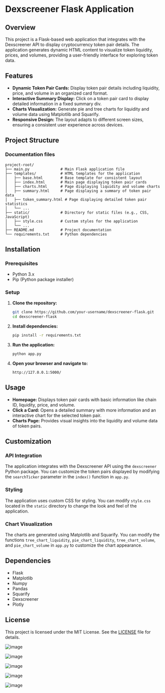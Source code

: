 # Dexscreener Flask Application

## Overview

This project is a Flask-based web application that integrates with the Dexscreener API to display cryptocurrency token pair details. The application generates dynamic HTML content to visualize token liquidity, prices, and volumes, providing a user-friendly interface for exploring token data.

## Features

- **Dynamic Token Pair Cards:** Display token pair details including liquidity, price, and volume in an organized card format.
- **Interactive Summary Display:** Click on a token pair card to display detailed information in a fixed summary div.
- **Charts Visualization:** Generate pie and tree charts for liquidity and volume data using Matplotlib and Squarify.
- **Responsive Design:** The layout adapts to different screen sizes, ensuring a consistent user experience across devices.

## Project Structure


<!-- project-root/
├── main.py              # Main Flask application file
├── templates/           # HTML templates for the application
│   ├── base.html        # Base template for consistent layout
│   ├── index.html       # Main page displaying token pair cards
│   ├── charts.html      # Page displaying liquidity and volume charts
│   ├── summary.html     # Page displaying a summary of token pair data
│   ├── token_summary.html # Page displaying detailed token pair statistics
│   └── ...
├── static/              # Directory for static files (e.g., CSS, JavaScript)
│   ├── style.css        # Custom styles for the application
│   └── ...
├── README.md            # Project documentation
└── requirements.txt     # Python dependencies -->

### Documentation files
    project-root/
    ├── main.py              # Main Flask application file
    ├── templates/           # HTML templates for the application
    │   ├── base.html        # Base template for consistent layout
    │   ├── index.html       # Main page displaying token pair cards
    │   ├── charts.html      # Page displaying liquidity and volume charts
    │   ├── summary.html     # Page displaying a summary of token pair data
    │   ├── token_summary.html # Page displaying detailed token pair statistics
    │   └── ...
    ├── static/              # Directory for static files (e.g., CSS, JavaScript)
    │   ├── style.css        # Custom styles for the application
    │   └── ...
    ├── README.md            # Project documentation
    └── requirements.txt     # Python dependencies


## Installation

### Prerequisites

- Python 3.x
- Pip (Python package installer)

### Setup

1. **Clone the repository:**

    ```bash
    git clone https://github.com/your-username/dexscreener-flask.git
    cd dexscreener-flask
    ```

2. **Install dependencies:**

    ```bash
    pip install -r requirements.txt
    ```

3. **Run the application:**

    ```bash
    python app.py
    ```

4. **Open your browser and navigate to:**

    ```
    http://127.0.0.1:5000/
    ```

## Usage

- **Homepage:** Displays token pair cards with basic information like chain ID, liquidity, price, and volume.
- **Click a Card:** Opens a detailed summary with more information and an interactive chart for the selected token pair.
- **Charts Page:** Provides visual insights into the liquidity and volume data of token pairs.

## Customization

### API Integration

The application integrates with the Dexscreener API using the `dexscreener` Python package. You can customize the token pairs displayed by modifying the `searchTicker` parameter in the `index()` function in `app.py`.

### Styling

The application uses custom CSS for styling. You can modify `style.css` located in the `static` directory to change the look and feel of the application.

### Chart Visualization

The charts are generated using Matplotlib and Squarify. You can modify the functions `tree_chart_liquidity`, `pie_chart_liquidity`, `tree_chart_volume`, and `pie_chart_volume` in `app.py` to customize the chart appearance.

## Dependencies

- Flask
- Matplotlib
- Numpy
- Pandas
- Squarify
- Dexscreener
- Plotly

## License

This project is licensed under the MIT License. See the [LICENSE](LICENSE) file for details.

![image](https://github.com/user-attachments/assets/d7474b52-cd48-4106-ac1b-6109455ce982)

![image](https://github.com/user-attachments/assets/0448fe36-bbe4-4af1-a80d-20bc3193e95f)

![image](https://github.com/user-attachments/assets/ce363fa7-dae2-451b-909d-5d8fd812006d)

![image](https://github.com/user-attachments/assets/997ca61f-8e06-4615-97aa-42a3a86addcc)

![image](https://github.com/user-attachments/assets/4f8102e3-3394-4786-bb9c-afdca85de3a0)



